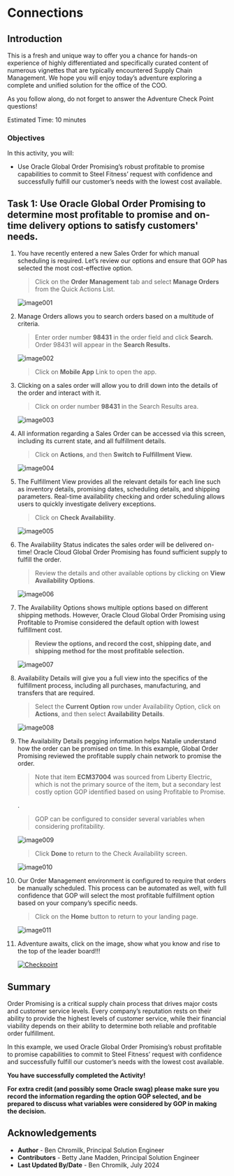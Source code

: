 # Connections

## Introduction

This is a fresh and unique way to offer you a chance for hands-on experience of highly differentiated and specifically curated content of numerous vignettes that are typically encountered Supply Chain Management. We hope you will enjoy today’s adventure exploring a complete and unified solution for the office of the COO.

As you follow along, do not forget to answer the Adventure Check Point questions! 


Estimated Time: 10 minutes


### Objectives

In this activity, you will:
* Use Oracle Global Order Promising’s robust profitable to promise capabilities to commit to Steel Fitness’ request with confidence and successfully fulfill our customer’s needs with the lowest cost available.  


 



## Task 1: Use Oracle Global Order Promising to determine most profitable to promise and on-time delivery options to satisfy customers' needs.  

1. You have recently entered a new Sales Order for which manual scheduling is required.   Let’s review our options and ensure that GOP has selected the most cost-effective option.

    > Click on the **Order Management** tab and select **Manage Orders** from the Quick Actions List.

    ![image001](images/image001.png)



2. Manage Orders allows you to search orders based on a multitude of criteria.

    > Enter order number **98431** in the order field and click **Search.**   Order 98431 will appear in the **Search Results.**  

    ![image002](images/image002.png)

    > Click on **Mobile App** Link to open the app.



3. Clicking on a sales order will allow you to drill down into the details of the order and interact with it.

    > Click on order number **98431** in the Search Results area.

    ![image003](images/image003.png)



4. All information regarding a Sales Order can be accessed via this screen, including its current state, and all fulfillment details.

    > Click on **Actions**, and then **Switch to Fulfillment View.**

    ![image004](images/image004.png)



5. The Fulfillment View provides all the relevant details for each line such as inventory details, promising dates, scheduling details, and shipping parameters. Real-time availability checking and order scheduling allows users to quickly investigate delivery exceptions.  

    > Click on **Check Availability**.

    ![image005](images/image005.png)



6. The Availability Status indicates the sales order will be delivered on-time!  Oracle Cloud Global Order Promising has found sufficient supply to fulfill the order.

    > Review the details and other available options by clicking on **View Availability Options**.

    ![image006](images/image006.png)



7. The Availability Options shows multiple options based on different shipping methods. However, Oracle Cloud Global Order Promising using Profitable to Promise considered the default option with lowest fulfillment cost. 

    > **Review the options, and record the cost, shipping date, and shipping method for the most profitable selection.**

    ![image007](images/image007.png)



8. Availability Details will give you a full view into the specifics of the fulfillment process, including all purchases, manufacturing, and transfers that are required.

    > Select the **Current Option** row under Availability Option, click on **Actions**, and then select **Availability Details**.

    ![image008](images/image008.png)



9. The Availability Details pegging information helps Natalie understand how the order can be promised on time. In this example, Global Order Promising reviewed the profitable supply chain network to promise the order. 

    > Note that item **ECM37004** was sourced from Liberty Electric, which is not the primary source of the item, but a secondary lest costly option GOP identified based on using Profitable to Promise.  

    .
    > GOP can be configured to consider several variables when considering profitability.

    ![image009](images/image009.png)

    > Click **Done** to return to the Check Availability screen.

    ![image010](images/image010.png)



10. Our Order Management environment is configured to require that orders be manually scheduled.   This process can be automated as well, with full confidence that GOP will select the most profitable fulfillment option based on your company’s specific needs.

    > Click on the **Home** button to return to your landing page.

    ![image011](images/image011.png)



11. Adventure awaits, click on the image, show what you know and rise to the top of the leader board!!!

    [![Checkpoint](images/cloud-adventure-checkpoint-image.png)](https://apex.oracle.com/pls/apex/f?p=159406:20:::::QN:5) 






## Summary

Order Promising is a critical supply chain process that drives major costs and customer service levels. Every company’s reputation rests on their ability to provide the highest levels of customer service, while their financial viability depends on their ability to determine both reliable and profitable order fulfillment. 

In this example, we used Oracle Global Order Promising’s robust profitable to promise capabilities to commit to Steel Fitness’ request with confidence and successfully fulfill our customer’s needs with the lowest cost available.  

**You have successfully completed the Activity!**

**For extra credit (and possibly some Oracle swag) please make sure you record the information regarding the option GOP selected, and be prepared to discuss what variables were considered by GOP in making the decision.**






## Acknowledgements
* **Author** - Ben Chromilk, Principal Solution Engineer
* **Contributors** -  Betty Jane Madden, Principal Solution Engineer
* **Last Updated By/Date** - Ben Chromilk, July 2024


